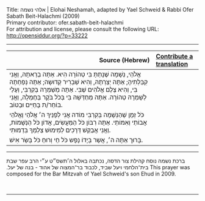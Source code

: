 <html>
<head></head>
<body>
Title: אלהי נשמה | Elohai Neshamah, adapted by Yael Schweid & Rabbi Ofer Sabath Beit-Halachmi (2009)<br />
Primary contributor: ofer.sabath-beit-halachmi<br />
For attribution and license, please consult the following URL: <a href="http://opensiddur.org/?p=33222">http://opensiddur.org/?p=33222</a>
<p />
<hr />

<table style="margin-left: auto;margin-right: auto;" class="draggable">
<thead><tr><th id="x" style="text-align: right;">Source (Hebrew)</th><th style="text-align: left;"><a href="/contributing/upload/">Contribute a translation</a></th></tr></thead>
<tbody>
<tr><td style="vertical-align:top;">
<div class="liturgy"><span lang="he">
אֱלֹהַי, 
נְשָׁמָה שֶׁנָתַתָּ בִּי טְהוֹרָה הִיא.
אַתָּה בְרַאתָהּ,	  
וַאֲנִי קִבַּלְתִיהָ;
אַתָּה יְצַרְתָהּ,	  
וְהִיא שַׁבְרִיר קְדוּשָה;
אַתָּה נְפַחְתָהּ בִּי, 
וְהִיא צֶלֶם אֱלֹהִים שֶׁבִּי.
אַתָּה מְשַׁמְּרָהּ בְּקִרְבִּי, 
וְעָלַי לְשָׁמְרָהּ טְהוֹרָה.
אַתָּה מְחַדְּשָׁהּ בִּי בְּכֹל בֹּקֶר בְּחֶמְלָה,
וַאֲנִי בּוֹחֵר/ת בָּחַיִּים וּבַטּוֹב.
 </span></div></td>
 
<td style="vertical-align:top;">
<div class="english">

</div></td></tr>


<tr><td style="vertical-align:top;">
<div class="liturgy"><span lang="he">
כֹּל זְמָן שֶׁהַנְּשָׁמָה בְּקִרְבִּי 
מוֹדה אֲנִי לְפָנֵיךָ
ה׳ אֱלֹהַי וֶאֱלֹהֵי אֲבוֹתַי וְאִמּוֹתַי.
אַתָּה רִבּוֹן כֹּל הַמַּעֲשִֹים, 
אֲדוֹן כֹּל הַנְשָׁמוֹת,
וַאֲנִי אֲבַקֵּשׁ דְּרָכִים לְמִימוּשׁ צַלְמְךָ בִּדְמוּתִי.
</span></div></td>
 
<td style="vertical-align:top;">
<div class="english">

</div></td></tr>


<tr><td style="vertical-align:top;">
<div class="liturgy"><span lang="he">
בָּרוּך אַתָּה ה׳, 
אֲשֶר בְּיָדוֹ נֶפֶש כֹּל חַי וְרוּחַ כֹּל בְּשַֹר אִישׁ.
</div></td></tr>
</tbody></table>

<hr />
<span class="hebrew">ברכת נשמה נוסח קהילת צור הדסה, נכתבה באלול ה׳תשס״ט ע״י הרב עפר שבת בית־הלחמי ויעל שביד, לכבוד בר־המצוה של אהוד - בנה של יעל.‏</span>
This prayer was composed for the Bar Mitzvah of Yael Schweid's son Ehud in 2009.

&nbsp;

<hr />

&nbsp;
</body>
</html>